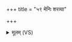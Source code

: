 +++
title = "५९ मेनिः शरव्या"

+++
<details><summary>मूलम् (VS)</summary>

मे॒निः श॑र॒व्या᳡ भवा॒घाद॒घवि॑षा भव ॥
</details>